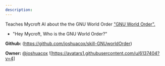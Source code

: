```yaml
---
description: 
---
```

Teaches Mycroft AI about the the GNU World Order ["GNU World Order".](http://gnuworldorder.info/)

* "Hey Mycroft, Who is the GNU World Order?"

**Github:** (https://github.com/joshuacox/skill-GNUworldOrder)

**Owner:** [@joshuacox](https://github.com/joshuacox) ![https://avatars1.githubusercontent.com/u/6137404?v=4]

